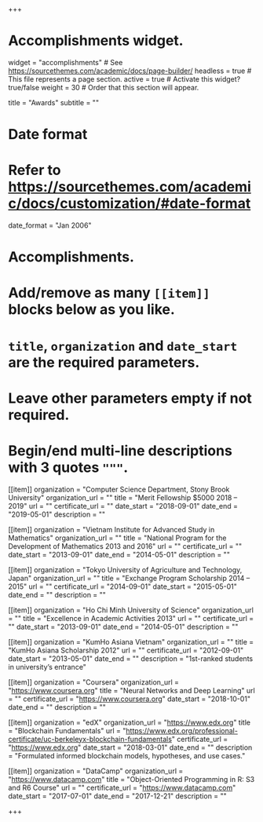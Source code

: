+++
# Accomplishments widget.
widget = "accomplishments"  # See https://sourcethemes.com/academic/docs/page-builder/
headless = true  # This file represents a page section.
active = true  # Activate this widget? true/false
weight = 30  # Order that this section will appear.

title = "Awards"
subtitle = ""

# Date format
#   Refer to https://sourcethemes.com/academic/docs/customization/#date-format
date_format = "Jan 2006"

# Accomplishments.
#   Add/remove as many `[[item]]` blocks below as you like.
#   `title`, `organization` and `date_start` are the required parameters.
#   Leave other parameters empty if not required.
#   Begin/end multi-line descriptions with 3 quotes `"""`.

[[item]]
  organization = "Computer Science Department, Stony Brook University"
  organization_url = ""
  title = "Merit Fellowship $5000 2018 – 2019"
  url = ""
  certificate_url = ""
  date_start = "2018-09-01"
  date_end = "2019-05-01"
  description = ""

[[item]]
  organization = "Vietnam Institute for Advanced Study in Mathematics"
  organization_url = ""
  title = "National Program for the Development of Mathematics 2013 and 2016"
  url = ""
  certificate_url = ""
  date_start = "2013-09-01"
  date_end = "2014-05-01"
  description = ""  

[[item]]
  organization = "Tokyo University of Agriculture and Technology, Japan"
  organization_url = ""
  title = "Exchange Program Scholarship 2014 – 2015"
  url = ""
  certificate_url = "2014-09-01"
  date_start = "2015-05-01"
  date_end = ""
  description = ""

[[item]]
  organization = "Ho Chi Minh University of Science"
  organization_url = ""
  title = "Excellence in Academic Activities 2013"
  url = ""
  certificate_url = ""
  date_start = "2013-09-01"
  date_end = "2014-05-01"
  description = ""

[[item]]
  organization = "KumHo Asiana Vietnam"
  organization_url = ""
  title = "KumHo Asiana Scholarship 2012"
  url = ""
  certificate_url = "2012-09-01"
  date_start = "2013-05-01"
  date_end = ""
  description = "1st-ranked students in university’s entrance"     

[[item]]
  organization = "Coursera"
  organization_url = "https://www.coursera.org"
  title = "Neural Networks and Deep Learning"
  url = ""
  certificate_url = "https://www.coursera.org"
  date_start = "2018-10-01"
  date_end = ""
  description = ""

[[item]]
  organization = "edX"
  organization_url = "https://www.edx.org"
  title = "Blockchain Fundamentals"
  url = "https://www.edx.org/professional-certificate/uc-berkeleyx-blockchain-fundamentals"
  certificate_url = "https://www.edx.org"
  date_start = "2018-03-01"
  date_end = ""
  description = "Formulated informed blockchain models, hypotheses, and use cases."
  
[[item]]
  organization = "DataCamp"
  organization_url = "https://www.datacamp.com"
  title = "Object-Oriented Programming in R: S3 and R6 Course"
  url = ""
  certificate_url = "https://www.datacamp.com"
  date_start = "2017-07-01"
  date_end = "2017-12-21"
  description = ""

+++
